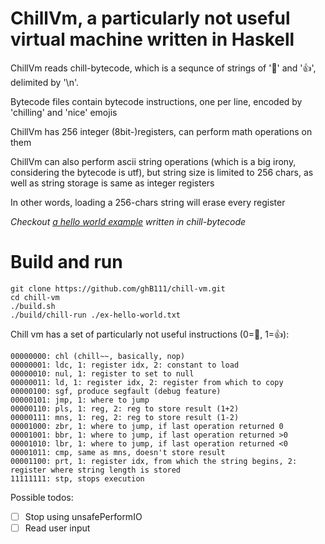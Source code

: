 # ChillVm, a particularly not useful virtual machine written in Haskell 

ChillVm reads chill-bytecode, which is a sequnce of strings of '🤙' and '👍', delimited by '\n'.

Bytecode files contain bytecode instructions, one per line, encoded by 'chilling' and 'nice' emojis


ChillVm has 256 integer (8bit-)registers, can perform math operations on them

ChillVm can also perform ascii string operations (which is a big irony, considering the bytecode is utf),
but string size is limited to 256 chars, as well as string storage is same as integer registers

In other words, loading a 256-chars string will erase every register

*Checkout [a hello world example](https://github.com/ghB111/chill-vm/blob/main/ex-hello-world.txt) written in chill-bytecode*

# Build and run

```
git clone https://github.com/ghB111/chill-vm.git
cd chill-vm
./build.sh
./build/chill-run ./ex-hello-world.txt
```

Chill vm has a set of particularly not useful instructions (0=🤙, 1=👍):

```
00000000: chl (chill~~, basically, nop)
00000001: ldc, 1: register idx, 2: constant to load
00000010: nul, 1: register to set to null
00000011: ld, 1: register idx, 2: register from which to copy
00000100: sgf, produce segfault (debug feature)
00000101: jmp, 1: where to jump
00000110: pls, 1: reg, 2: reg to store result (1+2)
00000111: mns, 1: reg, 2: reg to store result (1-2)
00001000: zbr, 1: where to jump, if last operation returned 0
00001001: bbr, 1: where to jump, if last operation returned >0
00001010: lbr, 1: where to jump, if last operation returned <0
00001011: cmp, same as mns, doesn't store result
00001100: prt, 1: register idx, from which the string begins, 2: register where string length is stored
11111111: stp, stops execution
```

Possible todos:
 - [ ] Stop using unsafePerformIO
 - [ ] Read user input
